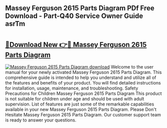 ## Massey Ferguson 2615 Parts Diagram PDf Free Download - Part-Q40 Service Owner Guide asrTm

# <h2><a href="http://dflgsj4.blite.top/?on=Massey+Ferguson+2615+Parts+Diagram">🔗Download New 👉🔴 Massey Ferguson 2615 Parts Diagram</a></h2>

[![Massey Ferguson 2615 Parts Diagram download](https://i.imgur.com/lujVjoI.png)](http://dflgsj4.blite.top/?on=Massey+Ferguson+2615+Parts+Diagram)
Welcome to the user manual for your newly activated Massey Ferguson 2615 Parts Diagram. This comprehensive guide is intended to help you understand and utilize all of the features and benefits of your product. You will find detailed instructions for installation, usage, maintenance, and troubleshooting. Safety Precautions for Children Massey Ferguson 2615 Parts Diagram This product is not suitable for children under age and should be used with adult supervision. List of features are just some of the remarkable capabilities available in your new Massey Ferguson 2615 Parts Diagram. Please Don't Hesitate Massey Ferguson 2615 Parts Diagram. Our customer support team is ready to answer your questions.
